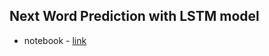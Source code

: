 ## Next Word Prediction with LSTM model

- notebook - [link](https://colab.research.google.com/drive/10y-JRtwfjPnUh4sT-_a8rgMaygLaI6eL?usp=sharing)
